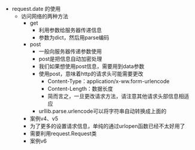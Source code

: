 - request.date 的使用
    - 访问网络的两种方法
        - get
            - 利用参数给服务器传递信息
            - 参数为dict，然后用parse编码
        - post
            - 一般向服务器传递参数使用
            - post是把信息自动加密处理
            - 我们如果想使用post信息，需要用到data参数
            - 使用post，意味着http的请求头可能需要更改
                - Content-Type：application/x-ww.form-urlencode
                - Content-Length：数据长度
                - 简而言之，一旦更改请求方法，请注意其他请求头部信息相适应
            - urllib.parse.urlencode可以将字符串自动转换成上面的
        - 案例v4、v5
        - 为了更多的设置请求信息，单纯的通过urlopen函数已经不太好用了
        - 需要利用request.Request类
        - 案例v6